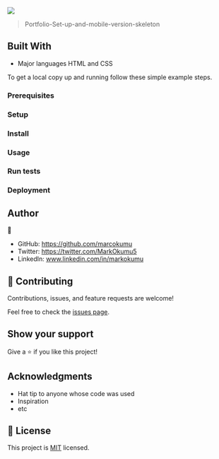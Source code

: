 ![](https://img.shields.io/badge/Microverse-blueviolet)



> Portfolio-Set-up-and-mobile-version-skeleton


## Built With

- Major languages
HTML and CSS



To get a local copy up and running follow these simple example steps.

### Prerequisites

### Setup

### Install

### Usage

### Run tests

### Deployment



## Author

👤

- GitHub: https://github.com/marcokumu
- Twitter: https://twitter.com/MarkOkumu5
- LinkedIn: www.linkedin.com/in/markokumu



## 🤝 Contributing

Contributions, issues, and feature requests are welcome!

Feel free to check the [issues page](../../issues/).

## Show your support

Give a ⭐️ if you like this project!

## Acknowledgments

- Hat tip to anyone whose code was used
- Inspiration
- etc

## 📝 License

This project is [MIT](./MIT.md) licensed.
